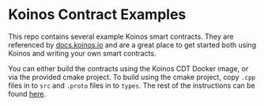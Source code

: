 # Koinos Contract Examples

This repo contains several example Koinos smart contracts. They are referenced by [docs.koinos.io](https://docs.koinos.io) and are a great place to get started both using Koinos and writing your own smart contracts.

You can either build the contracts using the Koinos CDT Docker image, or via the provided cmake project. To build using the cmake project, copy `.cpp` files in to `src` and `.proto` files in to `types`. The rest of the instructions can be found [here](https://docs.koinos.io/quickstart/contract-developer-guide.html).
